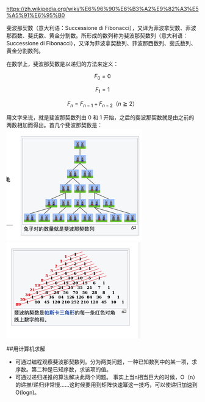 https://zh.wikipedia.org/wiki/%E6%96%90%E6%B3%A2%E9%82%A3%E5%A5%91%E6%95%B0

斐波那契数（意大利语：Successione di Fibonacci），又译为菲波拿契数、菲波那西数、斐氏数、黄金分割数。所形成的数列称为斐波那契数列（意大利语：Successione di Fibonacci），又译为菲波拿契数列、菲波那西数列、斐氏数列、黄金分割数列。

在数学上，斐波那契数是以递归的方法来定义：

$$
{\displaystyle F_{0}=0}
$$

$$
{\displaystyle F_{1}=1}
$$

$$
{\displaystyle F_{n}=F_{n-1}+F_{n-2}}（n≧2）
$$

用文字来说，就是斐波那契数列由 0 和 1 开始，之后的斐波那契数就是由之前的两数相加而得出。首几个斐波那契数是：
![](images/2021-10-09-13-34-22.png)
![](images/2021-10-09-13-34-32.png)



##用计算机求解
- 可通过编程观察斐波那契数列。分为两类问题，一种已知数列中的某一项，求序数。第二种是已知序数，求该项的值。
- 可通过递归递推的算法解决此两个问题。 事实上当n相当巨大的时候，O（n）的递推/递归非常慢……这时候要用到矩阵快速幂这一技巧，可以使递归加速到O(logn)。